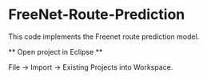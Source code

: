 FreeNet-Route-Prediction
========================

This code implements the Freenet route prediction model.

** Open project in Eclipse **

 File -> Import -> Existing Projects into Workspace.


